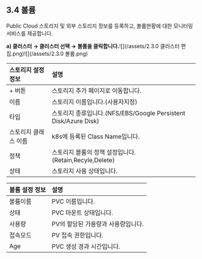 ## 3.4 볼륨

Public Cloud 스토리지 및 외부 스토리지 정보를 등록하고, 볼륨현황에 대한 모니터링 서비스를 제공합니다.

**a\)    클러스터 **→** 클러스터 선택 →** **볼륨을 클릭합니다.**![](/assets/2.3.0 클러스터 편집.png)![](/assets/2.3.0 볼륨.png)

| **스토리지 설정 정보** | **설명** |
| :--- | :--- |
| + 버튼 | 스토리지 추가 페이지로 이동합니다. |
| 이름 | 스토리지 이름입니다.\(사용자지정\) |
| 타입 | 스토리지 종류입니다.\(NFS/EBS/Google Persistent Disk/Azure Disk\) |
| 스토리지 클래스 이름 | k8s에 등록된 Class Name입니다. |
| 정책 | 스토리지 볼륨의 정책 설정입니다.\(Retain,Recyle,Delete\) |
| 상태 | 스토리지 사용 상태입니다. |

| **볼륨 설정 정보** | **설명** |
| :--- | :--- |
| 볼륨이름 | PVC 이름입니다. |
| 상태 | PVC 마운트 상태입니다. |
| 사용량 | PV의 할당된 가용량과 사용량입니다. |
| 접속모드 | PV 접속 권한입니다. |
| Age | PVC 생성 경과 시간입니다. |



